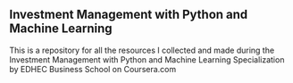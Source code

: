 ## Investment Management with Python and Machine Learning

This is a repository for all the resources I collected and made during the Investment Management with Python and Machine Learning Specialization by EDHEC Business School on Coursera.com
